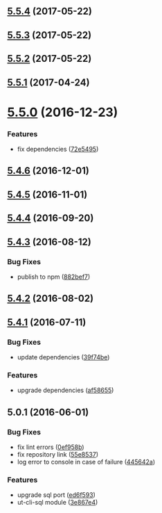 <a name="5.5.4"></a>
## [5.5.4](https://github.com/softwaregroup-bg/ut-cli-sql/compare/v5.5.3...v5.5.4) (2017-05-22)



<a name="5.5.3"></a>
## [5.5.3](https://github.com/softwaregroup-bg/ut-cli-sql/compare/v5.5.2...v5.5.3) (2017-05-22)



<a name="5.5.2"></a>
## [5.5.2](https://github.com/softwaregroup-bg/ut-cli-sql/compare/v5.5.1...v5.5.2) (2017-05-22)



<a name="5.5.1"></a>
## [5.5.1](https://github.com/softwaregroup-bg/ut-cli-sql/compare/v5.5.0...v5.5.1) (2017-04-24)



<a name="5.5.0"></a>
# [5.5.0](https://github.com/softwaregroup-bg/ut-cli-sql/compare/v5.4.6...v5.5.0) (2016-12-23)


### Features

* fix dependencies ([72e5495](https://github.com/softwaregroup-bg/ut-cli-sql/commit/72e5495))



<a name="5.4.6"></a>
## [5.4.6](https://github.com/softwaregroup-bg/ut-cli-sql/compare/v5.4.5...v5.4.6) (2016-12-01)



<a name="5.4.5"></a>
## [5.4.5](https://github.com/softwaregroup-bg/ut-cli-sql/compare/v5.4.4...v5.4.5) (2016-11-01)



<a name="5.4.4"></a>
## [5.4.4](https://github.com/softwaregroup-bg/ut-cli-sql/compare/v5.4.3...v5.4.4) (2016-09-20)



<a name="5.4.3"></a>
## [5.4.3](https://github.com/softwaregroup-bg/ut-cli-sql/compare/v5.4.2...v5.4.3) (2016-08-12)


### Bug Fixes

* publish to npm ([882bef7](https://github.com/softwaregroup-bg/ut-cli-sql/commit/882bef7))



<a name="5.4.2"></a>
## [5.4.2](https://git.softwaregroup-bg.com/ut5/ut-cli-sql/compare/v5.4.1...v5.4.2) (2016-08-02)



<a name="5.4.1"></a>
## [5.4.1](https://git.softwaregroup-bg.com/ut5/ut-cli-sql/compare/v5.0.1...v5.4.1) (2016-07-11)


### Bug Fixes

* update dependencies ([39f74be](https://git.softwaregroup-bg.com/ut5/ut-cli-sql/commit/39f74be))


### Features

* upgrade dependencies ([af58655](https://git.softwaregroup-bg.com/ut5/ut-cli-sql/commit/af58655))



<a name="5.0.1"></a>
## 5.0.1 (2016-06-01)


### Bug Fixes

* fix lint errors ([0ef958b](https://git.softwaregroup-bg.com/ut5/ut-cli-sql/commit/0ef958b))
* fix repository link ([55e8537](https://git.softwaregroup-bg.com/ut5/ut-cli-sql/commit/55e8537))
* log error to console in case of failure ([445642a](https://git.softwaregroup-bg.com/ut5/ut-cli-sql/commit/445642a))

### Features

* upgrade sql port ([ed6f593](https://git.softwaregroup-bg.com/ut5/ut-cli-sql/commit/ed6f593))
* ut-cli-sql module ([3e867e4](https://git.softwaregroup-bg.com/ut5/ut-cli-sql/commit/3e867e4))



